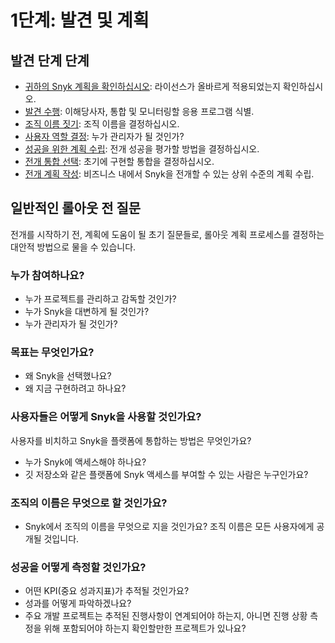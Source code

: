 # 1단계: 발견 및 계획

## 발견 단계 단계

* [귀하의 Snyk 계획을 확인하십시오](validate-your-snyk-plan.md): 라이선스가 올바르게 적용되었는지 확인하십시오.
* [발견 수행](discovery.md): 이해당사자, 통합 및 모니터링할 응용 프로그램 식별.
* [조직 이름 짓기](name-your-organization.md): 조직 이름을 결정하십시오.
* [사용자 역할 결정](determine-member-roles.md): 누가 관리자가 될 것인가?
* [성공을 위한 계획 수립](plan-for-success.md): 전개 성공을 평가할 방법을 결정하십시오.
* [전개 통합 선택](choose-rollout-integrations.md): 초기에 구현할 통합을 결정하십시오.
* [전개 계획 작성](create-rollout-plan.md): 비즈니스 내에서 Snyk을 전개할 수 있는 상위 수준의 계획 수립.

## 일반적인 롤아웃 전 질문

전개를 시작하기 전, 계획에 도움이 될 초기 질문들로, 롤아웃 계획 프로세스를 결정하는 대안적 방법으로 물을 수 있습니다.

### 누가 참여하나요?

* 누가 프로젝트를 관리하고 감독할 것인가?
* 누가 Snyk을 대변하게 될 것인가?
* 누가 관리자가 될 것인가?

### 목표는 무엇인가요?

* 왜 Snyk을 선택했나요?
* 왜 지금 구현하려고 하나요?

### 사용자들은 어떻게 Snyk을 사용할 것인가요?

사용자를 비치하고 Snyk을 플랫폼에 통합하는 방법은 무엇인가요?

* 누가 Snyk에 액세스해야 하나요?
* 깃 저장소와 같은 플랫폼에 Snyk 액세스를 부여할 수 있는 사람은 누구인가요?

### 조직의 이름은 무엇으로 할 것인가요?

* Snyk에서 조직의 이름을 무엇으로 지을 것인가요? 조직 이름은 모든 사용자에게 공개될 것입니다.

### 성공을 어떻게 측정할 것인가요?

* 어떤 KPI(중요 성과지표)가 추적될 것인가요?
* 성과를 어떻게 파악하겠나요?
* 주요 개발 프로젝트는 추적된 진행사항이 연계되어야 하는지, 아니면 진행 상황 측정을 위해 포함되어야 하는지 확인할만한 프로젝트가 있나요?
